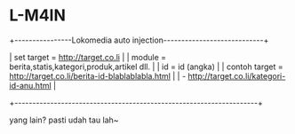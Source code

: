 # L-M4IN

+----------------Lokomedia auto injection----------------------------+ 

| set target = http://target.co.li                                   |
| module     = berita,statis,kategori,produk,artikel dll.            |
|  id        = id (angka)                                            |
| contoh target = http://target.co.li/berita-id-blablablabla.html    |
|              - http://target.co.li/kategori-id-anu.html            |

+--------------------------------------------------------------------+

yang lain? pasti udah tau lah~
